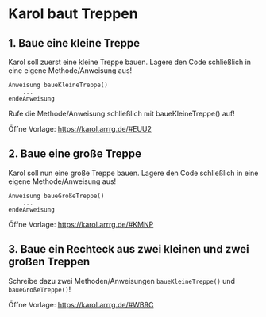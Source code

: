 # Karol baut Treppen

## 1. Baue eine kleine Treppe

Karol soll zuerst eine kleine Treppe bauen. Lagere den Code schließlich in eine eigene Methode/Anweisung aus!

```
Anweisung baueKleineTreppe()
    ...
endeAnweisung
```

Rufe die Methode/Anweisung schließlich mit baueKleineTreppe() auf!

Öffne Vorlage: <a href="https://karol.arrrg.de/#EUU2" target="_blank">https://karol.arrrg.de/#EUU2</a>

## 2. Baue eine große Treppe

Karol soll nun eine große Treppe bauen. Lagere den Code schließlich in eine eigene Methode/Anweisung aus!

```
Anweisung baueGroßeTreppe()
    ...
endeAnweisung
```

Öffne Vorlage: <a href="https://karol.arrrg.de/#KMNP" target="_blank">https://karol.arrrg.de/#KMNP</a>

## 3. Baue ein Rechteck aus zwei kleinen und zwei großen Treppen

Schreibe dazu zwei Methoden/Anweisungen `baueKleineTreppe()` und `baueGroßeTreppe()`!

Öffne Vorlage: <a href="https://karol.arrrg.de/#WB9C" target="_blank">https://karol.arrrg.de/#WB9C</a>
